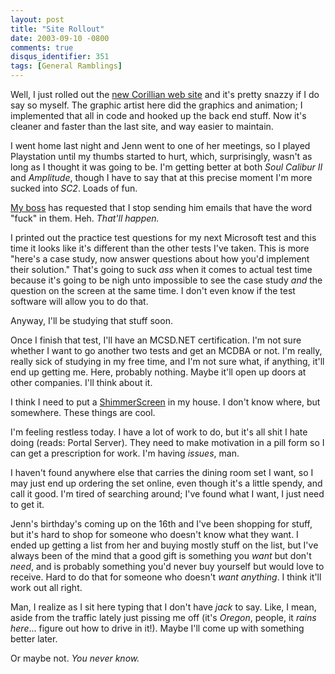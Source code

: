 ```yaml
---
layout: post
title: "Site Rollout"
date: 2003-09-10 -0800
comments: true
disqus_identifier: 351
tags: [General Ramblings]
---
```

Well, I just rolled out the [new Corillian web
site](http://www.corillian.com) and it's pretty snazzy if I do say so
myself. The graphic artist here did the graphics and animation; I
implemented that all in code and hooked up the back end stuff. Now it's
cleaner and faster than the last site, and way easier to maintain.
 
 I went home last night and Jenn went to one of her meetings, so I
played Playstation until my thumbs started to hurt, which, surprisingly,
wasn't as long as I thought it was going to be. I'm getting better at
both *Soul Calibur II* and *Amplitude*, though I have to say that at
this precise moment I'm more sucked into *SC2*. Loads of fun.
 
 [My boss](http://www.livejournal.com/users/gergs/) has requested that I
stop sending him emails that have the word "fuck" in them. Heh. *That'll
happen.*
 
 I printed out the practice test questions for my next Microsoft test
and this time it looks like it's different than the other tests I've
taken. This is more "here's a case study, now answer questions about how
you'd implement their solution." That's going to suck *ass* when it
comes to actual test time because it's going to be nigh unto impossible
to see the case study *and* the question on the screen at the same time.
I don't even know if the test software will allow you to do that.
 
 Anyway, I'll be studying that stuff soon.
 
 Once I finish that test, I'll have an MCSD.NET certification. I'm not
sure whether I want to go another two tests and get an MCDBA or not. I'm
really, really sick of studying in my free time, and I'm not sure what,
if anything, it'll end up getting me. Here, probably nothing. Maybe
it'll open up doors at other companies. I'll think about it.
 
 I think I need to put a [ShimmerScreen](http://www.shimmerscreen.com)
in my house. I don't know where, but somewhere. These things are cool.
 
 I'm feeling restless today. I have a lot of work to do, but it's all
shit I hate doing (reads: Portal Server). They need to make motivation
in a pill form so I can get a prescription for work. I'm having
*issues*, man.
 
 I haven't found anywhere else that carries the dining room set I want,
so I may just end up ordering the set online, even though it's a little
spendy, and call it good. I'm tired of searching around; I've found what
I want, I just need to get it.
 
 Jenn's birthday's coming up on the 16th and I've been shopping for
stuff, but it's hard to shop for someone who doesn't know what they
want. I ended up getting a list from her and buying mostly stuff on the
list, but I've always been of the mind that a good gift is something you
*want* but don't *need*, and is probably something you'd never buy
yourself but would love to receive. Hard to do that for someone who
doesn't *want anything*. I think it'll work out all right.
 
 Man, I realize as I sit here typing that I don't have *jack* to say.
Like, I mean, aside from the traffic lately just pissing me off (it's
*Oregon*, people, it *rains here*... figure out how to drive in it!).
Maybe I'll come up with something better later.
 
 Or maybe not. *You never know.*
